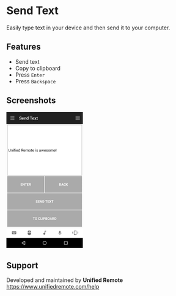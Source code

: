 # Send Text
Easily type text in your device and then send it to your computer.

## Features
*  Send text
*  Copy to clipboard
*  Press ``Enter``
*  Press ``Backspace``

## Screenshots
<img src="screen.png" width="200" />

## Support
Developed and maintained by **Unified Remote**  
https://www.unifiedremote.com/help